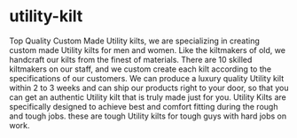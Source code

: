 # utility-kilt
Top Quality Custom Made Utility kilts, we are specializing in creating custom made Utility kilts for men and women. Like the kiltmakers of old, we handcraft our kilts from the finest of materials. There are 10 skilled kiltmakers on our staff, and we custom create each kilt according to the specifications of our customers. We can produce a luxury quality Utility kilt within 2 to 3 weeks and can ship our products right to your door, so that you can get an authentic Utility kilt that is truly made just for you.  Utility Kilts are specifically designed to achieve best and comfort fitting during the rough and tough jobs. these are tough Utility kilts for tough guys with hard jobs on work. 
